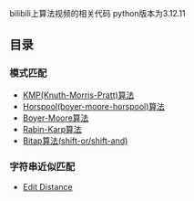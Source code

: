 bilibili上算法视频的相关代码
python版本为3.12.11

## 目录
### 模式匹配
- [KMP(Knuth-Morris-Pratt)算法](pattern_matching/kmp.py)
- [Horspool(boyer-moore-horspool)算法](pattern_matching/bmh.py)
- [Boyer-Moore算法](pattern_matching/bm.py)
- [Rabin-Karp算法](pattern_matching/rk.py)
- [Bitap算法(shift-or/shift-and)](pattern_matching/bitap.py)

### 字符串近似匹配
- [Edit Distance](fuzzy_string_search/ed.py)